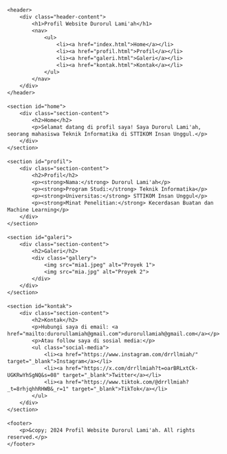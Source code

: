 <!DOCTYPE html>
<html lang="en">
<head>
    <meta charset="UTF-8">
    <meta name="viewport" content="width=device-width, initial-scale=1.0">
    <meta name="description" content="Profil website Durorul Lami'ah, mahasiswa Teknik Informatika di STTIKOM Insan Unggul.">
    <title>Profil Website Sederhana</title>
    <link rel="stylesheet" href="style.css">
</head>
<body>

    <header>
        <div class="header-content">
            <h1>Profil Website Durorul Lami'ah</h1>
            <nav>
                <ul>
                    <li><a href="index.html">Home</a></li>
                    <li><a href="profil.html">Profil</a></li>
                    <li><a href="galeri.html">Galeri</a></li>
                    <li><a href="kontak.html">Kontak</a></li>
                </ul>
            </nav>
        </div>
    </header>

    <section id="home">
        <div class="section-content">
            <h2>Home</h2>
            <p>Selamat datang di profil saya! Saya Durorul Lami'ah, seorang mahasiswa Teknik Informatika di STTIKOM Insan Unggul.</p>
        </div>
    </section>

    <section id="profil">
        <div class="section-content">
            <h2>Profil</h2>
            <p><strong>Nama:</strong> Durorul Lami'ah</p>
            <p><strong>Program Studi:</strong> Teknik Informatika</p>
            <p><strong>Universitas:</strong> STTIKOM Insan Unggul</p>
            <p><strong>Minat Penelitian:</strong> Kecerdasan Buatan dan Machine Learning</p>
        </div>
    </section>

    <section id="galeri">
        <div class="section-content">
            <h2>Galeri</h2>
            <div class="gallery">
                <img src="mia1.jpeg" alt="Proyek 1">
                <img src="mia.jpg" alt="Proyek 2">
            </div>
        </div>
    </section>

    <section id="kontak">
        <div class="section-content">
            <h2>Kontak</h2>
            <p>Hubungi saya di email: <a href="mailto:durorullamiah@gmail.com">durorullamiah@gmail.com</a></p>
            <p>Atau follow saya di sosial media:</p>
            <ul class="social-media">
                <li><a href="https://www.instagram.com/drrllmiah/" target="_blank">Instagram</a></li>
                <li><a href="https://x.com/drrllmiah?t=oarBRLxtCk-UGKRwYhSgNQ&s=08" target="_blank">Twitter</a></li>
                <li><a href="https://www.tiktok.com/@drrllmiah?_t=8rhjqhhRHWB&_r=1" target="_blank">TikTok</a></li>
            </ul>
        </div>
    </section>

    <footer>
        <p>&copy; 2024 Profil Website Durorul Lami'ah. All rights reserved.</p>
    </footer>

</body>
</html>
